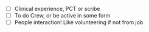 
- [ ] Clinical experience, PCT or scribe
- [ ] To do Crew, or be active in some form
- [ ] People interaction! Like volunteering if not from job